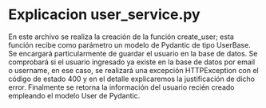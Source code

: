 # Explicacion user_service.py

En este archivo se realiza la creación de la función create_user; esta función recibe como parámetro un modelo de Pydantic de tipo UserBase. Se encargará particularmente de guardar el usuario en la base de datos. Se comprobará si el usuario ingresado ya existe en la base de datos por email o username, en ese caso, se realizará una excepción HTTPException con el código de estado 400 y en el detalle explicaremos la justificación de dicho error. Finalmente se retorna la información del usuario recién creado empleando el modelo User de Pydantic.

